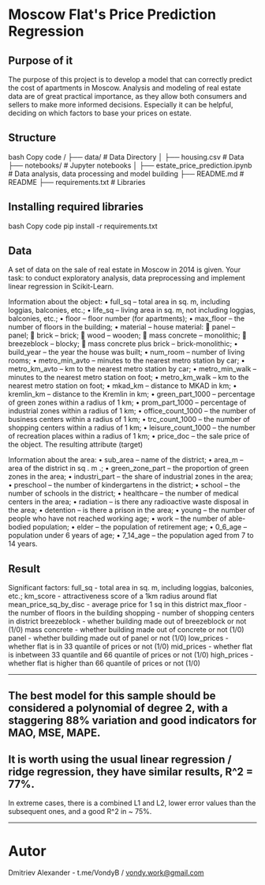 # Moscow Flat's Price Prediction Regression

## Purpose of it
The purpose of this project is to develop a model that can correctly predict the cost of apartments in Moscow. Analysis and modeling of real estate data are of great practical importance, as they allow both consumers and sellers to make more informed decisions. Especially it can be helpful, deciding on which factors to base your prices on estate.

## Structure


bash
Copy code
/
├── data/                               # Data Directory
  │   ├── housing.csv                   # Data
├── notebooks/                          # Jupyter notebooks
│   ├── estate_price_prediction.ipynb   # Data analysis, data processing and model building
├── README.md                           # README
├── requirements.txt                    # Libraries

## Installing required libraries

bash
Copy code
pip install -r requirements.txt

## Data
A set of data on the sale of real estate in Moscow in 2014 is given.
Your task: to conduct exploratory analysis, data preprocessing and implement linear regression in Scikit-Learn.

Information about the object: 
• full_sq – total area in sq. m, including loggias, balconies, etc.;
• life_sq – living area in sq. m, not including loggias, balconies, etc.;
• floor – floor number (for apartments); 
• max_floor – the number of floors in the building; 
• material – house material:
 panel – panel; 
 brick – brick; 
 wood – wooden; 
 mass concrete – monolithic; 
 breezeblock – blocky; 
 mass concrete plus brick – brick-monolithic; 
• build_year – the year the house was built; 
• num_room – number of living rooms; 
• metro_min_avto – minutes to the nearest metro station by car; 
• metro_km_avto – km to the nearest metro station by car; 
• metro_min_walk – minutes to the nearest metro station on foot; 
• metro_km_walk – km to the nearest metro station on foot; 
• mkad_km – distance to MKAD in km; 
• kremlin_km – distance to the Kremlin in km; 
• green_part_1000 – percentage of green zones within a radius of 1 km; 
• prom_part_1000 – percentage of industrial zones within a radius of 1 km; 
• office_count_1000 – the number of business centers within a radius of 1 km; 
• trc_count_1000 – the number of shopping centers within a radius of 1 km; 
• leisure_count_1000 – the number of recreation places within a radius of 1 km; 
• price_doc – the sale price of the object.        The resulting attribute (target)

Information about the area: 
• sub_area – name of the district; 
• area_m – area of the district in sq . m .; 
• green_zone_part – the proportion of green zones in the area; 
• industri_part – the share of industrial zones in the area; 
• preschool – the number of kindergartens in the district; 
• school – the number of schools in the district; 
• healthcare – the number of medical centers in the area; 
• radiation – is there any radioactive waste disposal in the area; 
• detention – is there a prison in the area; 
• young – the number of people who have not reached working age; 
• work – the number of able-bodied population; 
• elder – the population of retirement age; 
• 0_6_age – population under 6 years of age; 
• 7_14_age – the population aged from 7 to 14 years.

## Result

Significant factors:
full_sq                - total area in sq. m, including loggias, balconies, etc.;
km_score               - attractiveness score of a 1km radius around flat            
mean_price_sq_by_disc  - average price for 1 sq in this district
max_floor              - the number of floors in the building
shopping               - number of shopping centers in district
breezeblock            - whether building made out of breezeblock or not (1/0) 
mass concrete          - whether building made out of concrete or not (1/0)  
panel                  - whether building made out of panel or not (1/0)
low_prices             - whether flat is in 33 quantile of prices or not (1/0)
mid_prices             - whether flat is inbetween 33 quantile and 66 quantile of prices or not (1/0)
high_prices            - whether flat is higher than 66 quantile of prices or not (1/0)

---
The best model for this sample should be considered a polynomial of degree 2, with a staggering 88% variation and good indicators for MAO, MSE, MAPE.
---
It is worth using the usual linear regression / ridge regression, they have similar results, R^2 = 77%.
---
In extreme cases, there is a combined L1 and L2, lower error values than the subsequent ones, and a good R^2 in ~ 75%.
___

# Autor
Dmitriev Alexander - t.me/VondyB / vondy.work@gmail.com

